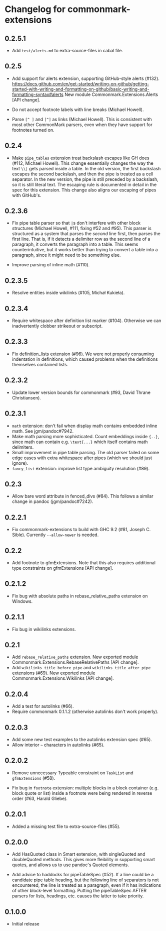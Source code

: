 # Changelog for commonmark-extensions

## 0.2.5.1

  * Add `test/alerts.md` to extra-source-files in cabal file.

## 0.2.5

  * Add support for alerts extension, supporting GitHub-style alerts (#132).
    <https://docs.github.com/en/get-started/writing-on-github/getting-started-with-writing-and-formatting-on-github/basic-writing-and-formatting-syntax#alerts>
    New module Commonmark.Extensions.Alerts [API change].

  * Do not accept footnote labels with line breaks (Michael Howell).

  * Parse `[^ ]` and `[^]` as links (Michael Howell). This is consistent with
    most other CommonMark parsers, even when they have support for footnotes turned on.

## 0.2.4

  * Make `pipe_tables` extension treat backslash escapes like GH does (#112,
    Michael Howell). This change essentially changes the way the text
    `\\|` gets parsed inside a table. In the old version, the first backslash
    escapes the second backslash, and then the pipe is treated as a cell
    separator. In the new version, the pipe is still preceded by a backslash,
    so it is still literal text. The escaping rule is documented in detail
    in the spec for this extension. This change also aligns our escaping
    of pipes with GitHub's.

## 0.2.3.6

  * Fix pipe table parser so that `|`s don't interfere with
    other block structures (Michael Howell, #111, fixing #52 and
    #95). This parser is structured as a system that parses the
    *second* line first, then parses the first line. That is, if
    it detects a delimiter row as the second line of a
    paragraph, it converts the paragraph into a table. This
    seems counterintuitive, but it works better than trying to
    convert a table into a paragraph, since it might need to be
    something else.

  * Improve parsing of inline math (#110).

## 0.2.3.5

  - Resolve entities inside wikilinks (#105, Michał Kukieła).

## 0.2.3.4

  - Require whitespace after definition list marker (#104).
    Otherwise we can inadvertently clobber strikeout or subscript.

## 0.2.3.3

  - Fix definition_lists extension (#96). We were not properly consuming
    indentation in definitions, which caused problems when the definitions
    themselves contained lists.

## 0.2.3.2

- Update lower version bounds for commonmark (#93, David
  Thrane Christiansen).

## 0.2.3.1

- `math` extension:  don't fail when display math contains
  embedded inline math.  See jgm/pandoc#7942.
- Make math parsing more sophisticated.
  Count embeddings inside `{..}`, since math can contain
  e.g. `\text{...}` which itself contains math delimiters.
- Small improvement in pipe table parsing.
  The old parser failed on some edge cases with extra whitespace
  after pipes (which we should just ignore).
- `fancy_list` extension: improve list type ambiguity resolution (#89).

## 0.2.3

- Allow bare word attribute in fenced_divs (#84).  This follows a similar
  change in pandoc (jgm/pandoc#7242).

## 0.2.2.1

- Fix commonmark-extensions to build with GHC 9.2 (#81, Joseph C. Sible).
  Currently `--allow-newer` is needed.

## 0.2.2

- Add footnote to gfmExtensions.  Note that this also requires
  additional type constraints on gfmExtensions [API change].

## 0.2.1.2

- Fix bug with absolute paths in rebase_relative_paths
  extension on Windows.

## 0.2.1.1

- Fix bug in wikilinks extensions.

## 0.2.1

- Add `rebase_relative_paths` extension.
  New exported module Commonmark.Extensions.RebaseRelativePaths [API change].
- Add `wikilinks_title_before_pipe` and `wikilinks_title_after_pipe`
  extensions (#69).
  New exported module Commonmark.Extensions.Wikilinks [API change].

## 0.2.0.4

- Add a test for autolinks (#66).
- Require commonmark 0.1.1.2 (otherwise autolinks don't work
  properly).

## 0.2.0.3

- Add some new test examples to the autolinks extension spec (#65).
- Allow interior `~` characters in autolinks (#65).

## 0.2.0.2

- Remove unnecessary Typeable constraint on `TaskList` and
  `gfmExtensions` (#58).

- Fix bug in `footnote` extension:  multiple blocks in
  a block container (e.g. block quote or list) inside
  a footnote were being rendered in reverse order (#63,
  Harald Gliebe).

## 0.2.0.1

- Added a missing test file to extra-source-files (#55).

## 0.2.0.0

- Add HasQuoted class in Smart extension, with singleQuoted
  and doubleQuoted methods.  This gives more fleibility in
  supporting smart quotes, and allows us to use pandoc's
  Quoted elements.

- Add advice to haddocks for pipeTableSpec (#52).
  If a line could be a candidate pipe table heading, but the
  following line of separators is not encountered, the line is
  treated as a paragraph, even if it has indications of other
  block-level formatting.  Putting the pipeTableSpec AFTER
  parsers for lists, headings, etc. causes the latter to take
  priority.


## 0.1.0.0

- Initial release
